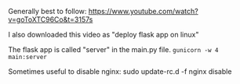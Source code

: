 Generally best to follow: https://www.youtube.com/watch?v=goToXTC96Co&t=3157s

I also downloaded this video as "deploy flask app on linux"

The flask app is called "server" in the main.py file.
`gunicorn -w 4 main:server`

Sometimes useful to disable nginx:
    sudo update-rc.d -f nginx disable

